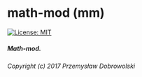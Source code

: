 # math-mod (mm)
[![License: MIT](https://img.shields.io/badge/License-MIT-yellow.svg)](https://opensource.org/licenses/MIT)
##### Math-mod.
###### Copyright (c) 2017 Przemysław Dobrowolski
